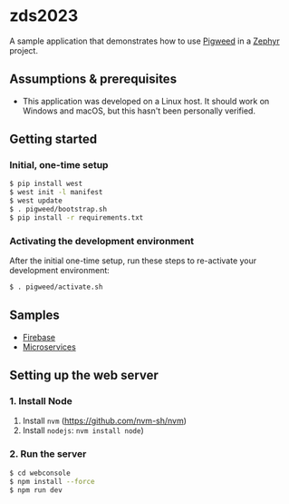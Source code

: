 # zds2023

A sample application that demonstrates how to use [Pigweed](https://pigweed.dev)
in a [Zephyr](https://zephyrproject.org/) project.

## Assumptions & prerequisites

* This application was developed on a Linux host. It should work on Windows and
  macOS, but this hasn't been personally verified.

## Getting started

### Initial, one-time setup

```bash
$ pip install west
$ west init -l manifest
$ west update
$ . pigweed/bootstrap.sh
$ pip install -r requirements.txt
```

### Activating the development environment

After the initial one-time setup, run these steps
to re-activate your development environment:

```bash
$ . pigweed/activate.sh
```

## Samples

- [Firebase](samples/firebase/README.md)
- [Microservices](samples/microservices/README.md)

## Setting up the web server

### 1. Install Node

1. Install `nvm` (https://github.com/nvm-sh/nvm)
2. Install `nodejs`: `nvm install node`)

### 2. Run the server

```bash
$ cd webconsole
$ npm install --force
$ npm run dev
```
